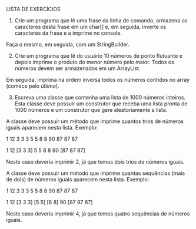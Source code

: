 LISTA DE EXERCÍCIOS

1. Crie um programa que lê uma frase da linha de comando, armazena os caracteres desta frase em um char[] e, em seguida, inverte os caracteres da frase e a imprime no console.

Faça o mesmo, em seguida, com um StringBuilder.

2. Crie um programa que lê do usuário 10 números de ponto flutuante e depois imprime o produto do menor número pelo maior. Todos os números devem ser armazenados em um ArrayList.

Em seguida, imprima na ordem inversa todos os números contidos no array (comece pelo *último*).

3. Escreva uma classe que contenha uma lista de 1000 números inteiros. Esta classe deve possuir um construtor que receba uma lista pronta de 1000 números e um construtor que gere aleatoriamente a lista.

A classe deve possuir um método que imprime quantos trios de números iguais aparecem nesta lista. Exemplo:

1 12 3 3 3 5 5 8 8 90 87 87 87

1 12 [3 3 3] 5 5 8 8 90 [87 87 87]

Neste caso deveria imprimir 2, já que temos dois trios de números iguais.

A classe deve possuir um método que imprime quantas sequências (mais de dois) de números iguais aparecem nesta lista. Exemplo:

1 12 3 3 3 5 5 8 8 90 87 87 87

1 12 [3 3 3] [5 5] [8 8] 90 [87 87 87]

Neste caso deveria imprimir 4, já que temos quatro sequências de números iguais.

